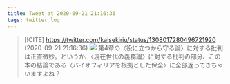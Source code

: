 ```yaml
---
title: Tweet at 2020-09-21 21:16:36
tags: twitter_log
---
```


> [!CITE] https://twitter.com/kaisekiriu/status/1308017280496721920 (2020-09-21 21:16:36)
> ![](https://twitter.com/kaisekiriu/status/1308017280496721920)
> 第4章の〈役に立つから守る論〉に対する批判は正直微妙。というか、〈現在世代の義務論〉に対する批判の部分、この本の結論である〈バイオフィリアを根拠とした保全〉に全部返ってきちゃいますよね？
